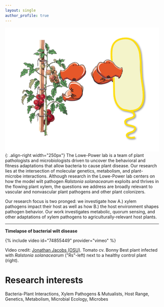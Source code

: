 ```yaml
---
layout: single
author_profile: true
---
```


![Tomato and bacterium with boxing gloves](/assets/tomato_vs_bacterium.png){: .align-right width="250px"}
The Lowe-Power lab is a team of plant pathologists and microbiologists driven to uncover the behavioral and fitness adaptations that allow bacteria to cause plant disease. Our research lies at the intersection of molecular genetics, metabolism, and plant-microbe interactions. Although research in the Lowe-Power lab centers on how the model wilt pathogen *Ralstonia solanacearum* exploits and thrives in the flowing plant xylem, the questions we address are broadly relevant to vascular and nonvascular plant pathogens and other plant colonizers.

Our research focus is two pronged: we investigate how A.) xylem pathogens impact their host as well as how B.) the host environment shapes pathogen behavior. Our work investigates metabolic, quorum sensing, and other adaptations of xylem pathogens to agriculturally-relevant host plants.

---

**Timelapse of bacterial wilt disease**

{% include video id="74855449" provider="vimeo" %}

Video credit: [Jonathan Jacobs (OSU)](https://caps.osu.edu/people/jacobs.1080). Tomato cv. Bonny Best plant infected with *Ralstonia solanacearum* ("Rs"-left) next to a healthy control plant (right).

# Research interests
Bacteria-Plant Interactions, Xylem Pathogens & Mutualists, Host Range, Genetics, Metabolism, Microbial Ecology, Microbes
